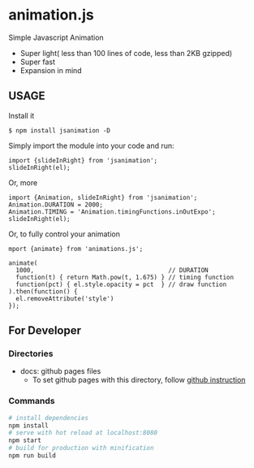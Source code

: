 # animation.js

Simple Javascript Animation 

* Super light( less than 100 lines of code, less than 2KB gzipped)
* Super fast
* Expansion in mind

## USAGE
Install it
```
$ npm install jsanimation -D
```
Simply import the module into your code and run:
```
import {slideInRight} from 'jsanimation';
slideInRight(el);
```

Or, more 
```
import {Animation, slideInRight} from 'jsanimation';
Animation.DURATION = 2000;
Animation.TIMING = 'Animation.timingFunctions.inOutExpo';
slideInRight(el);
```

Or, to fully control your animation
```
mport {animate} from 'animations.js';

animate(
  1000,                                     // DURATION
  function(t) { return Math.pow(t, 1.675) } // timing function
  function(pct) { el.style.opacity = pct  } // draw function  
).then(function() {
  el.removeAttribute('style')
});
```

## For Developer

### Directories

* docs: github pages files
  * To set github pages with this directory, follow [github instruction](https://help.github.com/en/articles/configuring-a-publishing-source-for-github-pages#publishing-your-github-pages-site-from-a-docs-folder-on-your-master-branch)

### Commands
``` bash
# install dependencies
npm install
# serve with hot reload at localhost:8080
npm start
# build for production with minification
npm run build
```
